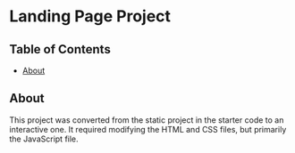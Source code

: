 # Landing Page Project

## Table of Contents

* [About](#about)

## About

This project was converted from the static project in the starter code to an interactive one. It required modifying the HTML and CSS files, but primarily the JavaScript file.


